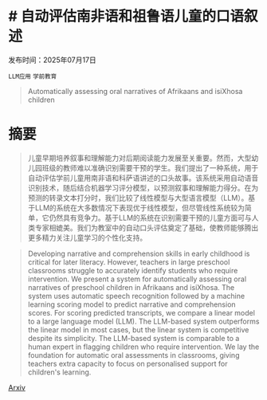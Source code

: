 # # 自动评估南非语和祖鲁语儿童的口语叙述

发布时间：2025年07月17日

`LLM应用` `学前教育`

> Automatically assessing oral narratives of Afrikaans and isiXhosa children

# 摘要

> 儿童早期培养叙事和理解能力对后期阅读能力发展至关重要。然而，大型幼儿园班级的教师难以准确识别需要干预的学生。我们提出了一种系统，用于自动评估学前儿童用南非语和科萨语讲述的口头故事。该系统采用自动语音识别技术，随后结合机器学习评分模型，以预测叙事和理解能力得分。在为预测的转录文本打分时，我们比较了线性模型与大型语言模型（LLM）。基于LLM的系统在大多数情况下表现优于线性模型，但尽管线性系统较为简单，它仍然具有竞争力。基于LLM的系统在识别需要干预的儿童方面可与人类专家相媲美。我们为教室中的自动口头评估奠定了基础，使教师能够腾出更多精力关注儿童学习的个性化支持。

> Developing narrative and comprehension skills in early childhood is critical for later literacy. However, teachers in large preschool classrooms struggle to accurately identify students who require intervention. We present a system for automatically assessing oral narratives of preschool children in Afrikaans and isiXhosa. The system uses automatic speech recognition followed by a machine learning scoring model to predict narrative and comprehension scores. For scoring predicted transcripts, we compare a linear model to a large language model (LLM). The LLM-based system outperforms the linear model in most cases, but the linear system is competitive despite its simplicity. The LLM-based system is comparable to a human expert in flagging children who require intervention. We lay the foundation for automatic oral assessments in classrooms, giving teachers extra capacity to focus on personalised support for children's learning.

[Arxiv](https://arxiv.org/abs/2507.13205)
